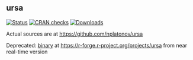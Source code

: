 ## ursa

<!-- badges: start -->

[![Status](https://www.r-pkg.org/badges/version/ursa)](https://CRAN.R-project.org/package=ursa)
[![CRAN checks](https://cranchecks.info/badges/worst/ursa)](https://cran.r-project.org/web/checks/check_results_ursa.html)
[![Downloads](https://cranlogs.r-pkg.org/badges/grand-total/ursa)](https://CRAN.R-project.org/package=ursa)
<!---
[![Travis build status](https://travis-ci.org/ropensci/ursa.svg?branch=master)](https://travis-ci.org/ropensci/ursa)
[![Codecov test coverage](https://codecov.io/gh/ropensci/ursa/branch/master/graph/badge.svg)](https://codecov.io/gh/ropensci/ursa?branch=master)
[![Project Status: Active â€“ The project has reached a stable, usable state and is being actively developed.](https://www.repostatus.org/badges/latest/active.svg)](https://www.repostatus.org/#active)
-->

<!-- badges: end -->

Actual sources are at https://github.com/nplatonov/ursa

Deprecated: [binary](https://r-forge.r-project.org/R/?group_id=2263) at https://r-forge.r-project.org/projects/ursa from near real-time version
